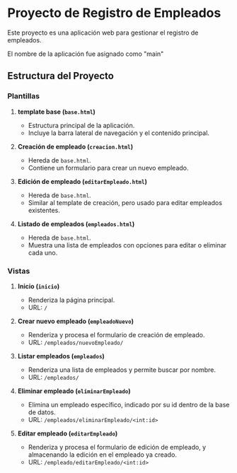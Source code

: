 # Proyecto de Registro de Empleados

Este proyecto es una aplicación web para gestionar el registro de empleados.

El nombre de la aplicación fue asignado como "main"

## Estructura del Proyecto

### Plantillas

1. **template base (`base.html`)**
   - Estructura principal de la aplicación.
   - Incluye la barra lateral de navegación y el contenido principal.

2. **Creación de empleado (`creacion.html`)**
   - Hereda de `base.html`.
   - Contiene un formulario para crear un nuevo empleado.

3. **Edición de empleado (`editarEmpleado.html`)**
   - Hereda de `base.html`.
   - Similar al template de creación, pero usado para editar empleados existentes.

4. **Listado de empleados (`empleados.html`)**
   - Hereda de `base.html`.
   - Muestra una lista de empleados con opciones para editar o eliminar cada uno.

### Vistas

1. **Inicio (`inicio`)**
   - Renderiza la página principal.
   - URL: `/`

2. **Crear nuevo empleado (`empleadoNuevo`)**
   - Renderiza y procesa el formulario de creación de empleado.
   - URL: `/empleados/nuevoEmpleado/`

3. **Listar empleados (`empleados`)**
   - Renderiza una lista de empleados y permite buscar por nombre.
   - URL: `/empleados/`

4. **Eliminar empleado (`eliminarEmpleado`)**
   - Elimina un empleado específico, indicado por su id dentro de la base de datos.
   - URL: `/empleados/eliminarEmpleado/<int:id>`

5. **Editar empleado (`editarEmpleado`)**
   - Renderiza y procesa el formulario de edición de empleado, y almacenando la edición en el empleado  ya creado.
   - URL: `/empleado/editarEmpleado/<int:id>`


